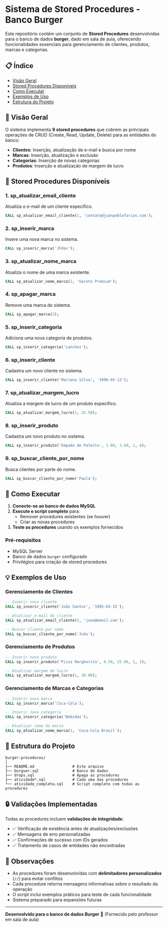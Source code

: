 # Sistema de Stored Procedures - Banco Burger

Este repositório contém um conjunto de **Stored Procedures** desenvolvidas para o banco de dados **burger**, dado em sala de aula, oferecendo funcionalidades essenciais para gerenciamento de clientes, produtos, marcas e categorias.

## 📋 Índice

- [Visão Geral](#visão-geral)
- [Stored Procedures Disponíveis](#stored-procedures-disponíveis)
- [Como Executar](#como-executar)
- [Exemplos de Uso](#exemplos-de-uso)
- [Estrutura do Projeto](#estrutura-do-projeto)

## 🎯 Visão Geral

O sistema implementa **9 stored procedures** que cobrem as principais operações de CRUD (Create, Read, Update, Delete) para as entidades do banco:

- **Clientes**: Inserção, atualização de e-mail e busca por nome
- **Marcas**: Inserção, atualização e exclusão
- **Categorias**: Inserção de novas categorias
- **Produtos**: Inserção e atualização de margem de lucro

## 🔧 Stored Procedures Disponíveis

### 1. **sp_atualizar_email_cliente**
Atualiza o e-mail de um cliente específico.
```sql
CALL sp_atualizar_email_cliente(1, 'contato@juanpablofarias.com');
```

### 2. **sp_inserir_marca**
Insere uma nova marca no sistema.
```sql
CALL sp_inserir_marca('JFdev');
```

### 3. **sp_atualizar_nome_marca**
Atualiza o nome de uma marca existente.
```sql
CALL sp_atualizar_nome_marca(2, 'Garoto Premium');
```

### 4. **sp_apagar_marca**
Remove uma marca do sistema.
```sql
CALL sp_apagar_marca(2);
```

### 5. **sp_inserir_categoria**
Adiciona uma nova categoria de produtos.
```sql
CALL sp_inserir_categoria('Lanches');
```

### 6. **sp_inserir_cliente**
Cadastra um novo cliente no sistema.
```sql
CALL sp_inserir_cliente('Mariana Silva', '1990-05-12');
```

### 7. **sp_atualizar_margem_lucro**
Atualiza a margem de lucro de um produto específico.
```sql
CALL sp_atualizar_margem_lucro(1, 25.50);
```

### 8. **sp_inserir_produto**
Cadastra um novo produto no sistema.
```sql
CALL sp_inserir_produto('Empada de Palmito', 1.80, 3.60, 1, 6);
```

### 9. **sp_buscar_cliente_por_nome**
Busca clientes por parte do nome.
```sql
CALL sp_buscar_cliente_por_nome('Paula');
```

## 🚀 Como Executar

1. **Conecte-se ao banco de dados MySQL**
2. **Execute o script completo** para:
   - Remover procedures existentes (se houver)
   - Criar as novas procedures
3. **Teste as procedures** usando os exemplos fornecidos

### Pré-requisitos
- MySQL Server
- Banco de dados `burger` configurado
- Privilégios para criação de stored procedures

## 💡 Exemplos de Uso

### Gerenciamento de Clientes
```sql
-- Inserir novo cliente
CALL sp_inserir_cliente('João Santos', '1985-03-15');

-- Atualizar e-mail do cliente
CALL sp_atualizar_email_cliente(1, 'joao@email.com');

-- Buscar cliente por nome
CALL sp_buscar_cliente_por_nome('João');
```

### Gerenciamento de Produtos
```sql
-- Inserir novo produto
CALL sp_inserir_produto('Pizza Margherita', 8.50, 25.00, 1, 2);

-- Atualizar margem de lucro
CALL sp_atualizar_margem_lucro(1, 30.00);
```

### Gerenciamento de Marcas e Categorias
```sql
-- Inserir nova marca
CALL sp_inserir_marca('Coca-Cola');

-- Inserir nova categoria
CALL sp_inserir_categoria('Bebidas');

-- Atualizar nome da marca
CALL sp_atualizar_nome_marca(1, 'Coca-Cola Brasil');
```

## 📁 Estrutura do Projeto

```
burger-procedures/
│
├── README.md                 # Este arquivo
├── burguer.sql               # Banco de dados
├── drops.sql                 # Apaga as procedures
├── atividade*.sql            # Cada uma das procedures
└── atividade_completa.sql    # Script completo com todas as procedures
```

## 🔒 Validações Implementadas

Todas as procedures incluem **validações de integridade**:

- ✅ Verificação de existência antes de atualizações/exclusões
- ✅ Mensagens de erro personalizadas
- ✅ Confirmações de sucesso com IDs gerados
- ✅ Tratamento de casos de entidades não encontradas

## 📝 Observações

- As procedures foram desenvolvidas com **delimitadores personalizados** (`//`) para evitar conflitos
- Cada procedure retorna mensagens informativas sobre o resultado da operação
- O script inclui exemplos práticos para teste de cada funcionalidade
- Sistema preparado para expansões futuras

---

**Desenvolvido para o banco de dados Burger** 🍔 (Fornecido pelo professor em sala de aula)
